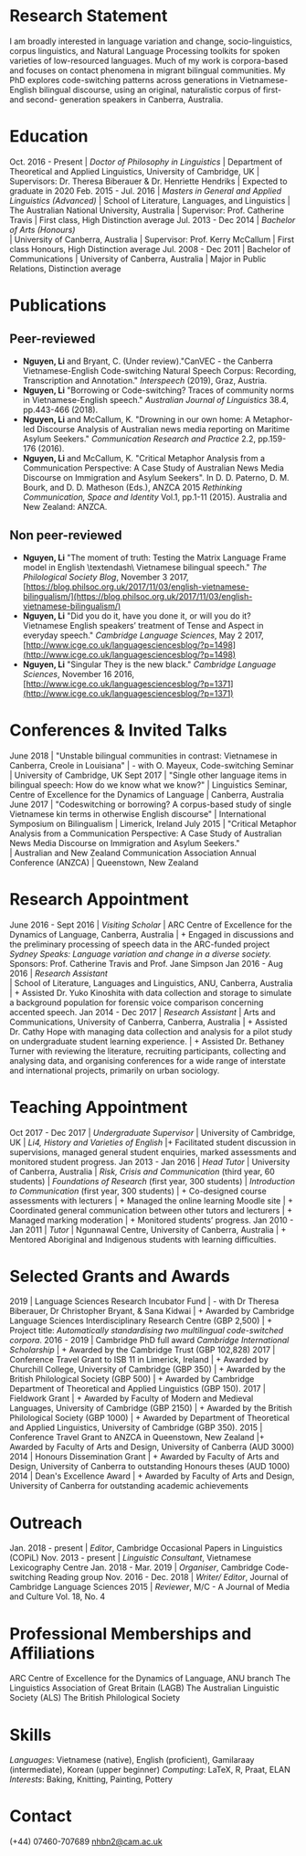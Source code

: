 # Research Statement

I am broadly interested in language variation and change, socio-linguistics, corpus linguistics, and Natural Language Processing toolkits for spoken varieties of low-resourced languages. Much of my work is corpora-based and focuses on contact phenomena in migrant bilingual communities. My PhD explores code-switching patterns across generations in Vietnamese-English bilingual discourse, using an original,  naturalistic corpus of first- and second- generation speakers in Canberra, Australia. 

# Education

Oct. 2016 - Present | *Doctor of Philosophy in Linguistics*
| Department of Theoretical and Applied Linguistics, University of Cambridge, UK
| Supervisors: Dr. Theresa Biberauer & Dr. Henriette Hendriks
| Expected to graduate in 2020
Feb. 2015 - Jul. 2016 | *Masters in General and Applied Linguistics (Advanced)*
| School of Literature, Languages, and Linguistics
| The Australian National University, Australia
| Supervisor: Prof. Catherine Travis
| First class, High Distinction average
Jul. 2013 - Dec 2014 | *Bachelor of Arts (Honours)*  
| University of Canberra, Australia
| Supervisor: Prof. Kerry McCallum
| First class Honours, High Distinction average
Jul. 2008 - Dec 2011 | Bachelor of Communications
| University of Canberra, Australia
| Major in Public Relations, Distinction average

# Publications

## Peer-reviewed

+ **Nguyen, Li** and Bryant, C. (Under review)."CanVEC - the Canberra Vietnamese-English Code-switching Natural Speech Corpus: Recording, Transcription and Annotation." *Interspeech* (2019), Graz, Austria. 
+ **Nguyen, Li** "Borrowing or Code-switching? Traces of community norms in Vietnamese-English speech." *Australian Journal of Linguistics* 38.4, pp.443-466 (2018). 
+ **Nguyen, Li** and McCallum, K. "Drowning in our own home: A Metaphor-led Discourse Analysis of Australian news media reporting on Maritime Asylum Seekers." *Communication Research and Practice* 2.2, pp.159-176 (2016). 
+ **Nguyen, Li** and McCallum, K. "Critical Metaphor Analysis from a Communication Perspective: A Case Study of Australian News Media Discourse on Immigration and Asylum Seekers". In D. D. Paterno, D. M. Bourk, and D. D. Matheson (Eds.), ANZCA 2015 *Rethinking Communication, Space and Identity* Vol.1, pp.1-11 (2015). Australia and New Zealand: ANZCA.

## Non peer-reviewed

+ **Nguyen, Li** "The moment of truth: Testing the Matrix Language Frame model in English \textendash\ Vietnamese bilingual speech." *The Philological Society Blog*, November 3 2017, [https://blog.philsoc.org.uk/2017/11/03/english-vietnamese-bilingualism/](https://blog.philsoc.org.uk/2017/11/03/english-vietnamese-bilingualism/) 
+ **Nguyen, Li** "Did you do it, have you done it, or will you do it? Vietnamese English speakers’ treatment of Tense and Aspect in everyday speech." *Cambridge Language Sciences*, May 2 2017, [http://www.icge.co.uk/languagesciencesblog/?p=1498](http://www.icge.co.uk/languagesciencesblog/?p=1498)
+ **Nguyen, Li** "Singular They is the new black." *Cambridge Language Sciences*, November 16 2016, 
[http://www.icge.co.uk/languagesciencesblog/?p=1371](http://www.icge.co.uk/languagesciencesblog/?p=1371)

# Conferences & Invited Talks

June 2018 | "Unstable bilingual communities in contrast: Vietnamese in Canberra, Creole in Louisiana" 
| - with O. Mayeux, Code-switching Seminar
| University of Cambridge, UK
Sept 2017 | "Single other language items in bilingual speech: How do we know what we know?"
| Linguistics Seminar, Centre of Excellence for the Dynamics of Language 
| Canberra, Australia
June 2017 | "Codeswitching or borrowing? A corpus-based study of single Vietnamese kin terms in otherwise English discourse" 
| International Symposium on Bilingualism
| Limerick, Ireland
July 2015 | "Critical Metaphor Analysis from a Communication Perspective: A Case Study of Australian News Media Discourse on Immigration and Asylum Seekers."  
| Australian and New Zealand Communication Association Annual Conference (ANZCA)
| Queenstown, New Zealand

# Research Appointment

June 2016 - Sept 2016 | *Visiting Scholar*
| ARC Centre of Excellence for the Dynamics of Language, Canberra, Australia
| + Engaged in discussions and the preliminary processing of speech data in the ARC-funded project *Sydney Speaks: Language variation and change in a diverse society.*  
Sponsors: Prof. Catherine Travis and Prof. Jane Simpson
Jan 2016 - Aug 2016 | *Research Assistant*    
| School of Literature, Languages and Linguistics, ANU, Canberra, Australia
| + Assisted Dr. Yuko Kinoshita with data collection and storage to simulate a background population for forensic voice comparison concerning accented speech.
Jan 2014 - Dec 2017 | *Research Assistant*
| Arts and Communications, University of Canberra, Canberra, Australia
| + Assisted Dr. Cathy Hope with managing data collection and analysis for a pilot study on undergraduate student learning experience.
| + Assisted Dr. Bethaney Turner with reviewing the literature, recruiting participants, collecting and analysing data, and organising conferences for a wide range of interstate and international projects, primarily on urban sociology.

# Teaching Appointment

Oct 2017 - Dec 2017 | *Undergraduate Supervisor*
| University of Cambridge, UK 
| *Li4, History and Varieties of English*
|+ Facilitated student discussion in supervisions, managed general student enquiries, marked assessments and monitored student progress. 
Jan 2013 - Jan 2016 | *Head Tutor*
| University of Canberra, Australia 
| *Risk, Crisis and Communication* (third year, 60 students) 
| *Foundations of Research* (first year, 300 students)
| *Introduction to Communication* (first year, 300 students)
| + Co-designed course assessments with lecturers
| + Managed the online learning Moodle site
| + Coordinated general communication between other tutors and lecturers
| + Managed marking moderation 
| + Monitored students’ progress. 
Jan 2010 - Jan 2011  | *Tutor*
| Ngunnawal Centre, University of Canberra, Australia
| + Mentored Aboriginal and Indigenous students with learning difficulties.

# Selected Grants and Awards

2019 | Language Sciences Research Incubator Fund
| - with Dr Theresa Biberauer, Dr Christopher Bryant, & Sana Kidwai 
| + Awarded by Cambridge Language Sciences Interdisciplinary Research Centre (GBP 2,500)
| + Project title: *Automatically standardising two multilingual code-switched corpora*.
2016 - 2019 | Cambridge PhD full award *Cambridge International Scholarship*
| + Awarded by the Cambridge Trust (GBP 102,828)
2017 | Conference Travel Grant to ISB 11 in Limerick, Ireland
| + Awarded by Churchill College, University of Cambridge (GBP 350)
| + Awarded by the British Philological Society (GBP 500)
| + Awarded by Cambridge Department of Theoretical and Applied Linguistics (GBP 150).
2017 | Fieldwork Grant
| + Awarded by Faculty of Modern and Medieval Languages, University of Cambridge (GBP 2150)
| + Awarded by the British Philological Society (GBP 1000)
| + Awarded by Department of Theoretical and Applied Linguistics, University of Cambridge (GBP 350).
2015 | Conference Travel Grant to ANZCA in Queenstown, New Zealand
|+ Awarded by Faculty of Arts and Design, University of Canberra (AUD 3000)
2014 | Honours Dissemination Grant
| + Awarded by Faculty of Arts and Design, University of Canberra to outstanding Honours theses (AUD 1000)
2014 | Dean's Excellence Award
| + Awarded by Faculty of Arts and Design, University of Canberra for outstanding academic achievements 

# Outreach

Jan. 2018 - present | *Editor*, Cambridge Occasional Papers in Linguistics (COPiL)
Nov. 2013 - present | *Linguistic Consultant*, Vietnamese Lexicography Centre
Jan. 2018 - Mar. 2019 | *Organiser*, Cambridge Code-switching Reading group
Nov. 2016 - Dec. 2018 | *Writer/ Editor*, Journal of Cambridge Language Sciences
2015 | *Reviewer*, M/C - A Journal of Media and Culture Vol. 18, No. 4

# Professional Memberships and Affiliations

ARC Centre of Excellence for the Dynamics of Language, ANU branch 
The Linguistics Association of Great Britain (LAGB)
The Australian Linguistic Society (ALS) 
The British Philological Society

# Skills

*Languages*: Vietnamese (native), English (proficient), Gamilaraay (intermediate), Korean (upper beginner) 
*Computing*: LaTeX, R, Praat, ELAN 
*Interests*: Baking, Knitting, Painting, Pottery 

# Contact

(+44) 07460-707689
nhbn2@cam.ac.uk
